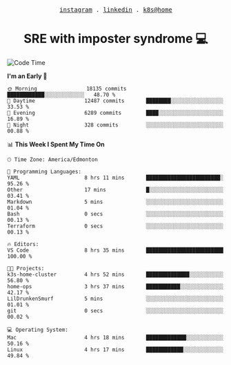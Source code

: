 <p align="center">
  <samp>
    <a href="https://www.instagram.com/lildrunkensmurf/">instagram</a> .
    <a href="https://www.linkedin.com/in/joryirving/">linkedin</a> .
    <a href="https://github.com/joryirving/k3s-home-cluster">k8s@home</a>
  </samp>
</p>

<h1 align="center">
  SRE with imposter syndrome 💻
</h1>

<!--START_SECTION:waka-->
![Code Time](http://img.shields.io/badge/Code%20Time-118%20hrs%2051%20mins-blue)

**I'm an Early 🐤** 

```text
🌞 Morning                18135 commits       ████████████░░░░░░░░░░░░░   48.70 % 
🌆 Daytime                12487 commits       ████████░░░░░░░░░░░░░░░░░   33.53 % 
🌃 Evening                6289 commits        ████░░░░░░░░░░░░░░░░░░░░░   16.89 % 
🌙 Night                  328 commits         ░░░░░░░░░░░░░░░░░░░░░░░░░   00.88 % 
```


📊 **This Week I Spent My Time On** 

```text
🕑︎ Time Zone: America/Edmonton

💬 Programming Languages: 
YAML                     8 hrs 11 mins       ████████████████████████░   95.26 % 
Other                    17 mins             █░░░░░░░░░░░░░░░░░░░░░░░░   03.41 % 
Markdown                 5 mins              ░░░░░░░░░░░░░░░░░░░░░░░░░   01.04 % 
Bash                     0 secs              ░░░░░░░░░░░░░░░░░░░░░░░░░   00.13 % 
Terraform                0 secs              ░░░░░░░░░░░░░░░░░░░░░░░░░   00.13 % 

🔥 Editors: 
VS Code                  8 hrs 35 mins       █████████████████████████   100.00 % 

🐱‍💻 Projects: 
k3s-home-cluster         4 hrs 52 mins       ██████████████░░░░░░░░░░░   56.80 % 
home-ops                 3 hrs 37 mins       ███████████░░░░░░░░░░░░░░   42.17 % 
LilDrunkenSmurf          5 mins              ░░░░░░░░░░░░░░░░░░░░░░░░░   01.01 % 
git                      0 secs              ░░░░░░░░░░░░░░░░░░░░░░░░░   00.02 % 

💻 Operating System: 
Mac                      4 hrs 18 mins       █████████████░░░░░░░░░░░░   50.16 % 
Linux                    4 hrs 17 mins       ████████████░░░░░░░░░░░░░   49.84 % 
```


<!--END_SECTION:waka-->